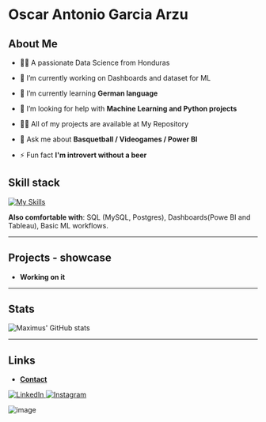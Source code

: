# Oscar Antonio Garcia Arzu

## About Me
- 👨🏽 A passionate Data Science from Honduras 

- 🔭 I’m currently working on Dashboards and dataset for ML

- 🌱 I’m currently learning **German language**

- 🤝 I’m looking for help with **Machine Learning and Python projects**

- 👨‍💻 All of my projects are available at My Repository

- 💬 Ask me about **Basquetball / Videogames / Power BI**

- ⚡ Fun fact **I'm introvert without a beer**



## Skill stack
<!-- Skill icons provided by skill-icons. Full icon list and names:
     https://github.com/tandpfun/skill-icons?tab=readme-ov-file#icons-list -->
[![My Skills](https://skillicons.dev/icons?i=aws,github,terraform,c,mongodb,replit,python,figma&theme=light)](https://skillicons.dev)

**Also comfortable with**: SQL (MySQL, Postgres), Dashboards(Powe BI and Tableau), Basic ML workflows.

---

## Projects - showcase
- **Working on it**
  
---

## Stats
<!-- Stats card by anuraghazra/github-readme-stats
     Customization guide:
     - Hide private contributions: &count_private=true|false
     - Theme list: ?theme=gruvbox,radical,tokyonight,onedark,dracula etc.
     - Show icons: &show_icons=true
     Docs: https://github.com/anuraghazra/github-readme-stats -->
![Maximus' GitHub stats](https://github-readme-stats.vercel.app/api?username=oscool1995&show_icons=true&theme=gruvbox)

---

## Links
- [**Contact**](oscar.garcia.arzu95@gmail.com)

<a href="https://www.linkedin.com/in/oscar-garcia-arzu-37173b261/" target="blank">
  <img src="https://skillicons.dev/icons?i=linkedin" alt="LinkedIn" />
</a>
<a href="https://www.instagram.com/oscool95/" target="blank">
  <img src="https://skillicons.dev/icons?i=instagram" alt="Instagram" />
</a>

<!-- Optional: fun GIF. Consider replacing with contribution streak or removing for a tighter, more professional finish. -->
![image](https://media.giphy.com/media/v1.Y2lkPTc5MGI3NjExdXh2ZzdlYWZndHl2dWcyb2RveHlpYzhsand5YmRmaHRwdXhlcGZhZyZlcD12MV9naWZzX3RyZW5kaW5nJmN0PWc/l3q2wJsC23ikJg9xe/giphy.gif)
